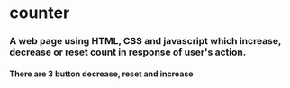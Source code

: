 # counter
### A web page using HTML, CSS and javascript which increase, decrease or reset count in response of user's action.
#### There are 3 button decrease, reset and increase
